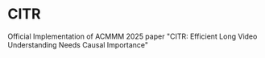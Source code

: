 # CITR
Official Implementation of ACMMM 2025 paper "CITR: Efficient Long Video Understanding Needs Causal Importance"
